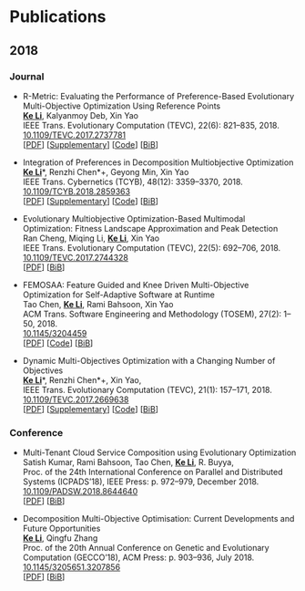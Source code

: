 # Publications

<link rel="stylesheet" href="/academicons/academicons-1.9.0/css/academicons.min.css"/>

## 2018

### Journal

- R-Metric: Evaluating the Performance of Preference-Based Evolutionary Multi-Objective Optimization Using Reference Points<br> 
**<ins>Ke Li</ins>**, Kalyanmoy Deb, Xin Yao<br> 
IEEE Trans. Evolutionary Computation (TEVC), 22(6): 821–835, 2018.<br> 
<i class="ai ai-ieee ai-lg"></i> <i class="ai ai-open-access ai-lg"></i> <i class="ai ai-doi ai-lg"></i> [10.1109/TEVC.2017.2737781](https://ieeexplore.ieee.org/document/8049301)<br> 
[[PDF](/publications/rmetric.pdf)] [[Supplementary](suppRMETRIC.pdf)] [[Code](/codes/rmetric.zip)] [[BiB](/bib/bibLiDY18.bib)]

- Integration of Preferences in Decomposition Multiobjective Optimization<br> 
**<ins>Ke Li</ins>**\*, Renzhi Chen\*+, Geyong Min, Xin Yao<br> 
IEEE Trans. Cybernetics (TCYB), 48(12): 3359–3370, 2018.<br> 
<i class="ai ai-ieee ai-lg"></i> <i class="ai ai-open-access ai-lg"></i> <i class="ai ai-doi ai-lg"></i> [10.1109/TCYB.2018.2859363](https://ieeexplore.ieee.org/document/8440670)<br> 
[[PDF](/publications/nums.pdf)] [[Supplementary](/supplementary/nums-supp.pdf)] [[Code](/codes/NUMS.zip)] [[BiB](/bib/LiCMY18.bib)]

- Evolutionary Multiobjective Optimization-Based Multimodal Optimization: Fitness Landscape Approximation and Peak Detection<br>
Ran Cheng, Miqing Li, **<ins>Ke Li</ins>**, Xin Yao<br>
IEEE Trans. Evolutionary Computation (TEVC), 22(5): 692–706, 2018.<br>
<i class="ai ai-ieee ai-lg"></i> <i class="ai ai-open-access ai-lg"></i> <i class="ai ai-doi ai-lg"></i> [10.1109/TEVC.2017.2744328](https://ieeexplore.ieee.org/document/8038800)<br> 
[[PDF](/publications/ChengLLY18.pdf)] [[BiB](/bib/ChengLLY18.bib)]

- FEMOSAA: Feature Guided and Knee Driven Multi-Objective Optimization for Self-Adaptive Software at Runtime<br>
Tao Chen, **<ins>Ke Li</ins>**, Rami Bahsoon, Xin Yao<br>
ACM Trans. Software Engineering and Methodology (TOSEM), 27(2): 1–50, 2018.<br>
<i class="ai ai-acm ai-lg"></i> <i class="ai ai-open-access ai-lg"></i> <i class="ai ai-doi ai-lg"></i> [10.1145/3204459](https://dl.acm.org/citation.cfm?doid=3234930.3204459)<br> 
[[PDF](/publications/ChenLBY18.pdf)] [[Code](https://github.com/JerryI00/Software-Adaptive-System)] [[BiB](/bib/ChenLBY18.bib)]

- Dynamic Multi-Objectives Optimization with a Changing Number of Objectives<br>
**<ins>Ke Li</ins>**\*, Renzhi Chen\*+, Xin Yao,<br>
IEEE Trans. Evolutionary Computation (TEVC), 21(1): 157–171, 2018.<br>
<i class="ai ai-ieee ai-lg"></i> <i class="ai ai-open-access ai-lg"></i> <i class="ai ai-doi ai-lg"></i> [10.1109/TEVC.2017.2669638](https://ieeexplore.ieee.org/document/7886303)<br> 
[[PDF](/publications/dtaea.pdf)] [[Supplementary](/supplementary/dtaea-supp.pdf)] [[Code](/codes/DTAEA.zip)] [[BiB](/bib/ChenLY18.bib)]

### Conference

- Multi-Tenant Cloud Service Composition using Evolutionary Optimization<br> 
Satish Kumar, Rami Bahsoon, Tao Chen, **<ins>Ke Li</ins>**, R. Buyya,<br> 
Proc. of the 24th International Conference on Parallel and Distributed Systems 
(ICPADS’18), IEEE Press: p. 972–979, December 2018.<br>
<i class="ai ai-ieee ai-lg"></i> <i class="ai ai-doi ai-lg"></i> [10.1109/PADSW.2018.8644640](https://ieeexplore.ieee.org/document/8644640)<br> 
[[PDF](/publications/KumarBCLB18.pdf)] [[BiB](/bib/KumarBCLB18.bib)]

- Decomposition Multi-Objective Optimisation: Current Developments and Future Opportunities<br>
**<ins>Ke Li</ins>**, Qingfu Zhang<br>
Proc. of the 20th Annual Conference on Genetic and Evolutionary Computation (GECCO’18), ACM Press: p. 903–936, July 2018.<br>
<i class="ai ai-acm ai-lg"></i> <i class="ai ai-doi ai-lg"></i> [10.1145/3205651.3207856](https://dl.acm.org/citation.cfm?doid=3205651.3207856)<br> 
[[PDF](/publications/LiZ18.pdf)] [[BiB](bib/LiZ18.bib)]

